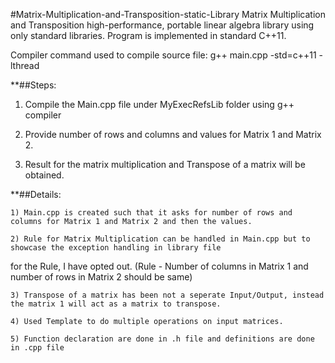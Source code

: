 #Matrix-Multiplication-and-Transposition-static-Library
Matrix Multiplication and Transposition high-performance, portable linear algebra library using only standard libraries. Program is implemented in standard C++11. 

Compiler command used to compile source file: g++ main.cpp -std=c++11 -lthread


**##Steps:

1) Compile the Main.cpp file under MyExecRefsLib folder using g++ compiler

2) Provide number of rows and columns and values for Matrix 1 and Matrix 2.

3) Result for the matrix multiplication and Transpose of a matrix will be obtained.



**##Details:

	1) Main.cpp is created such that it asks for number of rows and columns for Matrix 1 and Matrix 2 and then the values.

	2) Rule for Matrix Multiplication can be handled in Main.cpp but to showcase the exception handling in library file
for the Rule, I have opted out. (Rule - Number of columns in Matrix 1 and number of rows in Matrix 2 should be same)

	3) Transpose of a matrix has been not a seperate Input/Output, instead the matrix 1 will act as a matrix to transpose.

	4) Used Template to do multiple operations on input matrices.

	5) Function declaration are done in .h file and definitions are done in .cpp file


 
